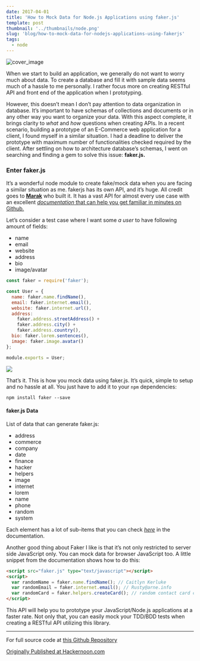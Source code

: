 ```yaml
---
date: 2017-04-01
title: 'How to Mock Data for Node.js Applications using faker.js'
template: post
thumbnail: '../thumbnails/node.png'
slug: 'blog/how-to-mock-data-for-nodejs-applications-using-fakerjs'
tags:
  - node
---
```


![cover_image](https://hackernoon.com/hn-images/1*ENk6O_-iQYdMlnrM4w82kw.jpeg)

When we start to build an application, we generally do not want to worry much about data. To create a database and fill it with sample data seems much of a hassle to me personally. I rather focus more on creating RESTful API and front end of the application when I prototyping.

However, this doesn’t mean I don’t pay attention to data organization in database. It’s important to have schemas of collections and documents or in any other way you want to organize your data. With this aspect complete, it brings clarity to _what_ and _how_ questions when creating APIs. In a recent scenario, building a prototype of an E-Commerce web application for a client, I found myself in a similar situation. I had a deadline to deliver the prototype with maximum number of functionalities checked required by the client. After settling on how to architecture database’s schemas, I went on searching​ and finding a gem to solve this issue: **faker.js.**

### Enter faker.js

It’s a wonderful node module to create fake/mock data when you are facing a similar situation as me. fakerjs has its own API, and it’s huge. All credit goes to [**Marak**](https://twitter.com/marak) who built it. It has a vast API for almost every use case with an excellent [_documentation_ that can help you get familiar in minutes on Github.](https://github.com/marak/Faker.js/)

Let’s consider a test case where I want some _a user_ to have following amount of fields:

- name
- email
- website
- address
- bio
- image/avatar

```js
const faker = require('faker');

const User = {
  name: faker.name.findName(),
  email: faker.internet.email(),
  website: faker.internet.url(),
  address:
    faker.address.streetAddress() +
    faker.address.city() +
    faker.address.country(),
  bio: faker.lorem.sentences(),
  image: faker.image.avatar()
};

module.exports = User;
```

![](https://cdn-images-1.medium.com/max/1200/1*t8BjRlFjuUnbf0iXl-FZCQ.png)

That’s it. This is how you mock data using faker.js. It’s quick, simple to setup and no hassle at all. You just have to add it to your `npm` dependencies:

```shell
npm install faker --save
```

#### faker.js Data

List of data that can generate faker.js:

- address
- commerce
- company
- date
- finance
- hacker
- helpers
- image
- internet
- lorem
- name
- phone
- random
- system

Each element has a lot of sub-items that you can check [_here_](https://github.com/Marak/faker.js) in the documentation.

Another good thing about Faker I like is that it’s not only restricted to server side JavaScript only. You can mock data for browser JavaScript too. A little snippet from the documentation shows how to do this:

```html
<script src="faker.js" type="text/javascript"></script>
<script>
  var randomName = faker.name.findName(); // Caitlyn Kerluke
  var randomEmail = faker.internet.email(); // Rusty@arne.info
  var randomCard = faker.helpers.createCard(); // random contact card containing many properties
</script>
```

This API will help you to prototype your JavaScript/Node.js applications at a faster rate. Not only that, you can easily mock your TDD/BDD tests when creating a RESTful API utilizing this library.

---

For full source code at [this Github Repository](https://github.com/amandeepmittal/fakerjs)

[Originally Published at Hackernoon.com](https://hackernoon.com/how-to-mock-data-for-node-js-applications-using-faker-js-b1f4c0e78102)
